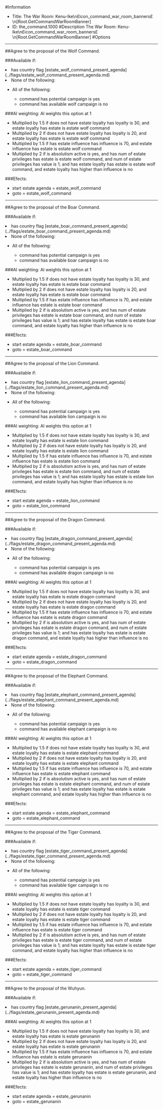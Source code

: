 #Information
 - Title: The War Room: Kenu-Ike\n£icon_command_war_room_banners£\n[Root.GetCommandWarRoomBanner]
 - ID: the_command.1000
#Description
The War Room: Kenu-Ike\n£icon_command_war_room_banners£\n[Root.GetCommandWarRoomBanner]
#Options

___
##Agree to the proposal of the Wolf Command.

###Available if:
<li>has country flag [estate_wolf_command_present_agenda](../flags/estate_wolf_command_present_agenda.md)</li><li>None of the following:</li><ul><li>All of the following:</li><ul><li>command has potential campaign is yes</li><li>command has available wolf campaign is no</li></ul></ul>

###AI weighting:
AI weights this option at 1
 - Multiplied by 1.5 if does not have estate loyalty has loyalty is 30, and estate loyalty has estate is estate wolf command
 - Multiplied by 2 if does not have estate loyalty has loyalty is 20, and estate loyalty has estate is estate wolf command
 - Multiplied by 1.5 if has estate influence has influence is 70, and estate influence has estate is estate wolf command
 - Multiplied by 2 if is absolutism active is yes, and  has num of estate privileges has estate is estate wolf command, and num of estate privileges has value is 1; and  has estate loyalty has estate is estate wolf command, and estate loyalty has higher than influence is no


###Efects:<ul><li>start estate agenda = estate_wolf_command</li><li>goto = estate_wolf_command</li></ul>

___
##Agree to the proposal of the Boar Command.

###Available if:
<li>has country flag [estate_boar_command_present_agenda](../flags/estate_boar_command_present_agenda.md)</li><li>None of the following:</li><ul><li>All of the following:</li><ul><li>command has potential campaign is yes</li><li>command has available boar campaign is no</li></ul></ul>

###AI weighting:
AI weights this option at 1
 - Multiplied by 1.5 if does not have estate loyalty has loyalty is 30, and estate loyalty has estate is estate boar command
 - Multiplied by 2 if does not have estate loyalty has loyalty is 20, and estate loyalty has estate is estate boar command
 - Multiplied by 1.5 if has estate influence has influence is 70, and estate influence has estate is estate boar command
 - Multiplied by 2 if is absolutism active is yes, and  has num of estate privileges has estate is estate boar command, and num of estate privileges has value is 1; and  has estate loyalty has estate is estate boar command, and estate loyalty has higher than influence is no


###Efects:<ul><li>start estate agenda = estate_boar_command</li><li>goto = estate_boar_command</li></ul>

___
##Agree to the proposal of the Lion Command.

###Available if:
<li>has country flag [estate_lion_command_present_agenda](../flags/estate_lion_command_present_agenda.md)</li><li>None of the following:</li><ul><li>All of the following:</li><ul><li>command has potential campaign is yes</li><li>command has available lion campaign is no</li></ul></ul>

###AI weighting:
AI weights this option at 1
 - Multiplied by 1.5 if does not have estate loyalty has loyalty is 30, and estate loyalty has estate is estate lion command
 - Multiplied by 2 if does not have estate loyalty has loyalty is 20, and estate loyalty has estate is estate lion command
 - Multiplied by 1.5 if has estate influence has influence is 70, and estate influence has estate is estate lion command
 - Multiplied by 2 if is absolutism active is yes, and  has num of estate privileges has estate is estate lion command, and num of estate privileges has value is 1; and  has estate loyalty has estate is estate lion command, and estate loyalty has higher than influence is no


###Efects:<ul><li>start estate agenda = estate_lion_command</li><li>goto = estate_lion_command</li></ul>

___
##Agree to the proposal of the Dragon Command.

###Available if:
<li>has country flag [estate_dragon_command_present_agenda](../flags/estate_dragon_command_present_agenda.md)</li><li>None of the following:</li><ul><li>All of the following:</li><ul><li>command has potential campaign is yes</li><li>command has available dragon campaign is no</li></ul></ul>

###AI weighting:
AI weights this option at 1
 - Multiplied by 1.5 if does not have estate loyalty has loyalty is 30, and estate loyalty has estate is estate dragon command
 - Multiplied by 2 if does not have estate loyalty has loyalty is 20, and estate loyalty has estate is estate dragon command
 - Multiplied by 1.5 if has estate influence has influence is 70, and estate influence has estate is estate dragon command
 - Multiplied by 2 if is absolutism active is yes, and  has num of estate privileges has estate is estate dragon command, and num of estate privileges has value is 1; and  has estate loyalty has estate is estate dragon command, and estate loyalty has higher than influence is no


###Efects:<ul><li>start estate agenda = estate_dragon_command</li><li>goto = estate_dragon_command</li></ul>

___
##Agree to the proposal of the Elephant Command.

###Available if:
<li>has country flag [estate_elephant_command_present_agenda](../flags/estate_elephant_command_present_agenda.md)</li><li>None of the following:</li><ul><li>All of the following:</li><ul><li>command has potential campaign is yes</li><li>command has available elephant campaign is no</li></ul></ul>

###AI weighting:
AI weights this option at 1
 - Multiplied by 1.5 if does not have estate loyalty has loyalty is 30, and estate loyalty has estate is estate elephant command
 - Multiplied by 2 if does not have estate loyalty has loyalty is 20, and estate loyalty has estate is estate elephant command
 - Multiplied by 1.5 if has estate influence has influence is 70, and estate influence has estate is estate elephant command
 - Multiplied by 2 if is absolutism active is yes, and  has num of estate privileges has estate is estate elephant command, and num of estate privileges has value is 1; and  has estate loyalty has estate is estate elephant command, and estate loyalty has higher than influence is no


###Efects:<ul><li>start estate agenda = estate_elephant_command</li><li>goto = estate_elephant_command</li></ul>

___
##Agree to the proposal of the Tiger Command.

###Available if:
<li>has country flag [estate_tiger_command_present_agenda](../flags/estate_tiger_command_present_agenda.md)</li><li>None of the following:</li><ul><li>All of the following:</li><ul><li>command has potential campaign is yes</li><li>command has available tiger campaign is no</li></ul></ul>

###AI weighting:
AI weights this option at 1
 - Multiplied by 1.5 if does not have estate loyalty has loyalty is 30, and estate loyalty has estate is estate tiger command
 - Multiplied by 2 if does not have estate loyalty has loyalty is 20, and estate loyalty has estate is estate tiger command
 - Multiplied by 1.5 if has estate influence has influence is 70, and estate influence has estate is estate tiger command
 - Multiplied by 2 if is absolutism active is yes, and  has num of estate privileges has estate is estate tiger command, and num of estate privileges has value is 1; and  has estate loyalty has estate is estate tiger command, and estate loyalty has higher than influence is no


###Efects:<ul><li>start estate agenda = estate_tiger_command</li><li>goto = estate_tiger_command</li></ul>

___
##Agree to the proposal of the Wuhyun.

###Available if:
<li>has country flag [estate_gerunanin_present_agenda](../flags/estate_gerunanin_present_agenda.md)</li>

###AI weighting:
AI weights this option at 1
 - Multiplied by 1.5 if does not have estate loyalty has loyalty is 30, and estate loyalty has estate is estate gerunanin
 - Multiplied by 2 if does not have estate loyalty has loyalty is 20, and estate loyalty has estate is estate gerunanin
 - Multiplied by 1.5 if has estate influence has influence is 70, and estate influence has estate is estate gerunanin
 - Multiplied by 2 if is absolutism active is yes, and  has num of estate privileges has estate is estate gerunanin, and num of estate privileges has value is 1; and  has estate loyalty has estate is estate gerunanin, and estate loyalty has higher than influence is no


###Efects:<ul><li>start estate agenda = estate_gerunanin</li><li>goto = estate_gerunanin</li></ul>
